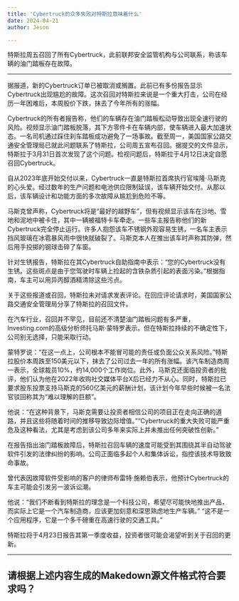 ```yaml
---
title: 'Cybertruck的众多失败对特斯拉意味着什么'
date: 2024-04-21
author: Jeson

---
```


特斯拉周五召回了所有Cybertruck，此前联邦安全监管机构与公司联系，称该车辆的油门踏板存在故障。

---
据报道，新的Cybertruck订单已被取消或搁置。此前已有多份报告显示Cybertruck出现尴尬的故障。这次召回对特斯拉来说是一个重大打击，公司在经历一年困难后，本周股价下跌，抹去了今年所有的涨幅。 

Cybertruck的所有者报告称，他们的车辆存在油门踏板松动导致出现全速行驶的风险。视频显示油门踏板脱落，其下方零件卡在车辆内部，使车辆进入最大加速状态。一名司机通过踩住刹车踏板成功避免了一场事故。截至周一，美国国家公路交通安全管理局已就此问题联系了特斯拉，公司周五宣布召回。据提交的文件显示，特斯拉于3月31日首次发现了这个问题。检视问题后，特斯拉于4月12日决定自愿召回Cybertruck。

自从2023年底开始交付以来，Cybertruck一直是特斯拉首席执行官埃隆·马斯克的心头爱。经过数年的生产问题和电池供应限制延误，该车辆开始交付。从那以后，该车辆设计和功能方面的多次故障从尴尬到危险不等。

马斯克曾声称，Cybertruck将是“最好的越野车”，但有视频显示该车在沙地、雪地和泥地中被卡住，其中一辆被福特卡车牵走。一些车主报告称他们的新Cybertruck完全停止运行。许多人抱怨该车不锈钢外观容易生锈，一名车主表示挡风玻璃在冰雹暴风雨中很快就破裂了。马斯克本人在推出该车时声称其防弹，然后用手投掷的钢球击碎了车窗。

针对生锈报告，特斯拉在其Cybertruck自助指南中表示：“您的Cybertruck没有生锈。这些斑点是由于您驾驶时车辆上捡起的含铁杂质引起的表面污染。”根据指南，车主可以用异丙醇酒精清除这些污点。

关于这些报道或召回，特斯拉未对请求发表评论。在回应评论请求时，美国国家公路交通安全管理局分享了特斯拉的召回文件。

在汽车行业，召回并不罕见，目前还不清楚油门踏板问题有多严重，Investing.com的高级分析师托马斯·蒙特罗表示。但在特斯拉持续的不确定性下，公司别无选择，只能采取行动。

蒙特罗说：“在这一点上，公司根本不能冒可能的责任或负面公众关系风险。”特斯拉股价本周跌至150美元以下，抹去了公司过去一年的所有涨幅。该汽车制造商周一表示，全球裁员10%，约14,000个工作岗位。此外，马斯克还面临投资者的批评，他们认为他在2022年收购社交媒体平台X后已经力不从心。同时，特斯拉已要求股东投票支持马斯克的560亿美元的薪酬计划，该计划今年早些时候被一名法官驳回称其为“难以理解的巨额”。

他说：“在这种背景下，马斯克需要让投资者相信公司的项目正在走向正确的道路，并且这些将随着时间的推移导致边际增值。”“Cybertruck的重大失败可能严重危及这种看法，尤其是考虑到该公司多年来实际上并未推出任何突破性创新。” 

在报告指出油门踏板故障后，特斯拉召回车辆的速度可能受到其围绕其半自动驾驶软件引发的法律纠纷的影响。公司正面临多起个人和集体诉讼，指控该技术导致致命事故。

曾代表因故障软件受影响的客户的律师布雷特·施赖伯表示，他预计Cybertruck的车主可能会引发另一波诉讼潮。

他说：“我们不断看到特斯拉的理念是一个科技公司，希望尽可能快地推出产品，而实际上它是一个汽车制造商，应该更加刻意和深思熟虑地生产车辆。” “这不是一个应用程序，它是一个多千磅重在高速行驶的交通工具。”

特斯拉将于4月23日报告其第一季度收益，投资者很可能会渴望听到关于召回的更新。

---

请根据上述内容生成的Makedown源文件格式符合要求吗？
---
